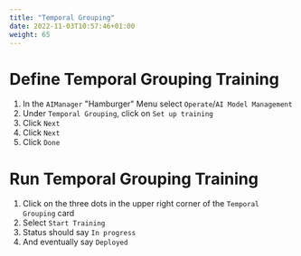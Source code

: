```yaml
---
title: "Temporal Grouping"
date: 2022-11-03T10:57:46+01:00
weight: 65
---
```


# Define Temporal Grouping Training


1. In the `AIManager` "Hamburger" Menu select `Operate`/`AI Model Management`
1. Under `Temporal Grouping`, click on `Set up training`
1. Click `Next`
1. Click `Next`
1. Click `Done`



# Run Temporal Grouping Training
1. Click on the three dots in the upper right corner of the `Temporal Grouping` card
1. Select `Start Training`
1. Status should say `In progress`
1. And eventually say `Deployed`


